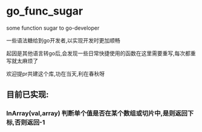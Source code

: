 # go_func_sugar
some function sugar to go-developer

一些语法糖给到go开发者,以实现开发时更加顺畅

起因是其他语言转go后,会发现一些日常快捷使用的函数在这里需要重写,每次都重写就太麻烦了

欢迎提pr共建这个库,功在当天,利在春秋呀


## 目前已实现: 

### InArray(val,array) 判断单个值是否在某个数组或切片中,是则返回下标,否则返回-1
